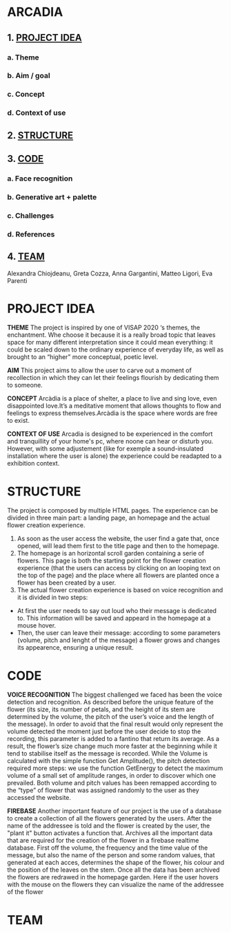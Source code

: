 # ARCADIA

## 1. [PROJECT IDEA](#project-idea)

### a. Theme

### b. Aim / goal

### c. Concept

### d. Context of use

## 2. [STRUCTURE](#structure)

## 3. [CODE](#code)

### a. Face recognition

### b. Generative art + palette

### c. Challenges

### d. References

## 4. [TEAM](#2-team)

Alexandra Chiojdeanu, Greta Cozza, Anna Gargantini, Matteo Ligori, Eva Parenti

# PROJECT IDEA

**THEME**
The project is inspired by one of VISAP 2020 ‘s themes, the enchantment.
Whe choose it because it is a really broad topic that leaves space for many different interpretation since it could mean everything: it could be scaled down to the ordinary experience of everyday life, as well as brought to an “higher” more conceptual, poetic level.

**AIM**
This project aims to allow the user to carve out a moment of recollection in which they can let their feelings flourish by dedicating them to someone.

**CONCEPT**
Arcàdia is a place of shelter, a place to live and sing love, even disappointed love.It’s a meditative moment that allows thoughts to flow and feelings to express themselves.Arcàdia is the space where words are free to exist.

**CONTEXT OF USE**
Arcadia is designed to be experienced in the comfort and tranquillity of your home's pc, where noone can hear or disturb you. However, with some adjustement (like for exemple a sound-insulated installation where the user is alone) the experience could be readapted to a exhibition context.

# STRUCTURE

The project is composed by multiple HTML pages. The experience can be divided in three main part: a landing page, an homepage and the actual flower creation experience.

1. As soon as the user access the website, the user find a gate that, once opened, will lead them first to the title page and then to the homepage.
2. The homepage is an horizontal scroll garden containing a serie of flowers.
   This page is both the starting point for the flower creation experience (that the users can access by clicking on an looping text on the top of the page) and the place where all flowers are planted once a flower has been created by a user.
3. The actual flower creation experience is based on voice recognition and it is divided in two steps:

- At first the user needs to say out loud who their message is dedicated to. This information will be saved and appeard in the homepage at a mouse hover.
- Then, the user can leave their message: according to some parameters (volume, pitch and lenght of the message) a flower grows and changes its appearence, ensuring a unique result.

# CODE

**VOICE RECOGNITION**
The biggest challenged we faced has been the voice detection and recognition. As described before the unique feature of the flower (its size, its number of petals, and the height of its stem are determined by the volume, the pitch of the user’s voice and the length of the message).
In order to avoid that the final result would only represent the volume detected the moment just before the user decide to stop the recording, this parameter is added to a fantino that return its average. As a result, the flower’s size change much more faster at the beginning while it tend to stabilise itself as the message is recorded.
While the Volume is calculated with the simple function Get Amplitude(), the pitch detection required more steps: we use the function GetEnergy to detect the maximum volume of a small set of amplitude ranges, in order to discover which one prevailed.
Both volume and pitch values has been remapped according to the “type” of flower that was assigned randomly to the user as they accessed the website.

**FIREBASE**
Another important feature of our project is the use of a database to create a collection of all the flowers generated by the users.
After the name of the addressee is told and the flower is created by the user, the "plant it" button activates a function that.
Archives all the important data that are required for the creation of the flower in a firebase realtime database.
First off the volume, the frequency and the time value of the message, but also the name of the person and some random values, that generated at each acces, determines the shape of the flower, his colour
and the position of the leaves on the stem.
Once all the data has been archived the flowers are redrawed in the homepage garden.
Here if the user hovers with the mouse on the flowers they can visualize the name of the addressee of the flower

# TEAM
